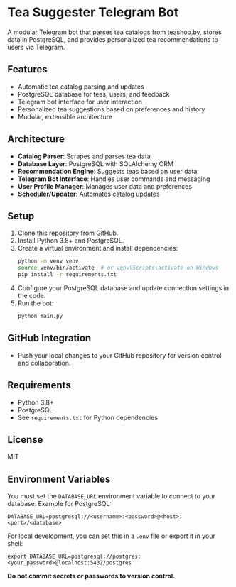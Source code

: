 # Tea Suggester Telegram Bot

A modular Telegram bot that parses tea catalogs from [teashop.by](https://www.teashop.by/), stores data in PostgreSQL, and provides personalized tea recommendations to users via Telegram.

## Features
- Automatic tea catalog parsing and updates
- PostgreSQL database for teas, users, and feedback
- Telegram bot interface for user interaction
- Personalized tea suggestions based on preferences and history
- Modular, extensible architecture

## Architecture
- **Catalog Parser**: Scrapes and parses tea data
- **Database Layer**: PostgreSQL with SQLAlchemy ORM
- **Recommendation Engine**: Suggests teas based on user data
- **Telegram Bot Interface**: Handles user commands and messaging
- **User Profile Manager**: Manages user data and preferences
- **Scheduler/Updater**: Automates catalog updates

## Setup
1. Clone this repository from GitHub.
2. Install Python 3.8+ and PostgreSQL.
3. Create a virtual environment and install dependencies:
   ```bash
   python -m venv venv
   source venv/bin/activate  # or venv\Scripts\activate on Windows
   pip install -r requirements.txt
   ```
4. Configure your PostgreSQL database and update connection settings in the code.
5. Run the bot:
   ```bash
   python main.py
   ```

## GitHub Integration
- Push your local changes to your GitHub repository for version control and collaboration.

## Requirements
- Python 3.8+
- PostgreSQL
- See `requirements.txt` for Python dependencies

## License
MIT 

## Environment Variables

You must set the `DATABASE_URL` environment variable to connect to your database. Example for PostgreSQL:

```
DATABASE_URL=postgresql://<username>:<password>@<host>:<port>/<database>
```

For local development, you can set this in a `.env` file or export it in your shell:

```
export DATABASE_URL=postgresql://postgres:<your_password>@localhost:5432/postgres
```

**Do not commit secrets or passwords to version control.** 